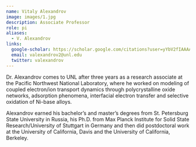 ```yaml
---
name: Vitaly Alexandrov
image: images/1.jpg
description: Associate Professor
role: pi
aliases:
  - V. Alexandrov
links:
  google-scholar: https://scholar.google.com/citations?user=yYbV2fIAAAAJ&hl=en
  email: valexandrov2@unl.edu
  twitter: valexandrov
---
```


Dr. Alexandrov comes to UNL after three years as a research associate at the Pacific Northwest National Laboratory, where he worked on modeling of coupled electron/ion transport dynamics through polycrystalline oxide networks, adsorption phenomena, interfacial electron transfer and selective oxidation of Ni-base alloys.

Alexandrov earned his bachelor’s and master’s degrees from St. Petersburg State University in Russia, his Ph.D. from Max Planck Institute for Solid State Research/University of Stuttgart in Germany and then did postdoctoral work at the University of California, Davis and the University of California, Berkeley.
